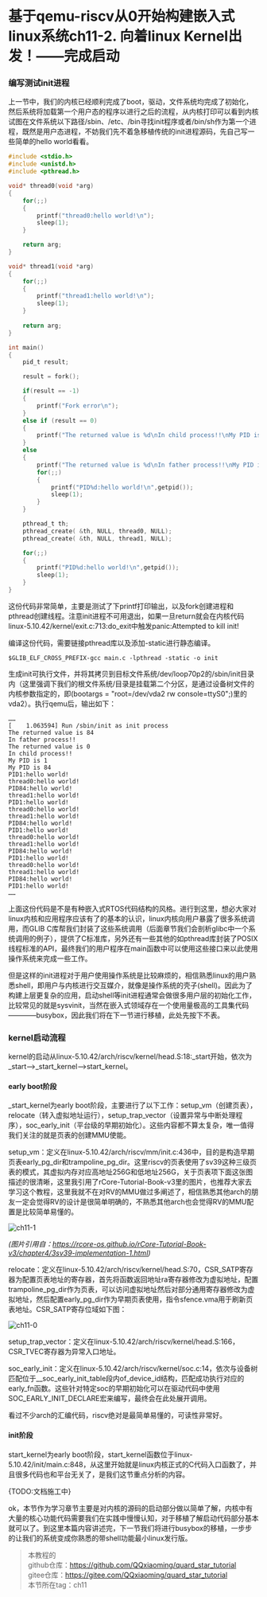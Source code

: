 # 基于qemu-riscv从0开始构建嵌入式linux系统ch11-2. 向着linux Kernel出发！——完成启动

### 编写测试init进程

上一节中，我们的内核已经顺利完成了boot，驱动，文件系统均完成了初始化，然后系统将加载第一个用户态的程序以进行之后的流程，从内核打印可以看到内核试图在文件系统以下路径/sbin、/etc、/bin寻找init程序或者/bin/sh作为第一个进程，既然是用户态进程，不妨我们先不着急移植传统的init进程源码，先自己写一些简单的hello world看看。

```c
#include <stdio.h>
#include <unistd.h>
#include <pthread.h>

void* thread0(void *arg)
{
    for(;;)
    {
        printf("thread0:hello world!\n");
        sleep(1);
    }

    return arg;
}

void* thread1(void *arg)
{  
    for(;;)
    {
        printf("thread1:hello world!\n");
        sleep(1);
    }
    
    return arg;
}

int main()
{
    pid_t result;

    result = fork();

    if(result == -1)
    {
        printf("Fork error\n");
    }
    else if (result == 0)
    {
        printf("The returned value is %d\nIn child process!!\nMy PID is %d\n",result,getpid());
    }
    else
    {
        printf("The returned value is %d\nIn father process!!\nMy PID is %d\n",result,getpid());
        for(;;)
        {
            printf("PID%d:hello world!\n",getpid());
            sleep(1);
        }
    }

    pthread_t th;  
    pthread_create( &th, NULL, thread0, NULL);  
    pthread_create( &th, NULL, thread1, NULL);  

    for(;;)
    {
        printf("PID%d:hello world!\n",getpid());
        sleep(1);
    }
}
```

这份代码非常简单，主要是测试了下printf打印输出，以及fork创建进程和pthread创建线程。注意init进程不可用退出，如果一旦return就会在内核代码linux-5.10.42/kernel/exit.c:713:do_exit中触发panic:Attempted to kill init!

编译这份代码，需要链接pthread库以及添加-static进行静态编译。

```shell
$GLIB_ELF_CROSS_PREFIX-gcc main.c -lpthread -static -o init
```

生成init可执行文件，并将其拷贝到目标文件系统/dev/loop70p2的/sbin/init目录内（这里强调下我们的根文件系统/目录是挂载第二个分区，是通过设备树文件的内核参数指定的，即(bootargs = "root=/dev/vda2 rw console=ttyS0";)里的vda2）。执行qemu后，输出如下：

```
……
[    1.063594] Run /sbin/init as init process
The returned value is 84
In father process!!
The returned value is 0
In child process!!
My PID is 1
My PID is 84
PID1:hello world!
thread0:hello world!
PID84:hello world!
thread1:hello world!
PID1:hello world!
thread0:hello world!
thread1:hello world!
PID84:hello world!
PID1:hello world!
thread0:hello world!
thread1:hello world!
PID84:hello world!
PID1:hello world!
thread0:hello world!
thread1:hello world!
PID84:hello world!
PID1:hello world!
……
```

上面这份代码是不是有种嵌入式RTOS代码结构的风格。进行到这里，想必大家对linux内核和应用程序应该有了的基本的认识，linux内核向用户暴露了很多系统调用，而GLIB C库帮我们封装了这些系统调用（后面章节我们会剖析glibc中一个系统调用的例子），提供了C标准库，另外还有一些其他的如pthread库封装了POSIX线程标准的API，最终我们的用户程序在main函数中可以使用这些接口来以此使用操作系统来完成一些工作。

但是这样的init进程对于用户使用操作系统是比较麻烦的，相信熟悉linux的用户熟悉shell，即用户与内核进行交互媒介，就像是操作系统的壳子(shell)。因此为了构建上层更复杂的应用，启动shell等init进程通常会做很多用户层的初始化工作，比较常见的就是sysvinit，当然在嵌入式领域存在一个使用量极高的工具集代码————busybox，因此我们将在下一节进行移植，此处先按下不表。

### kernel启动流程

kernel的启动从linux-5.10.42/arch/riscv/kernel/head.S:18:_start开始，依次为_start-->_start_kernel-->start_kernel。

#### early boot阶段

_start_kernel为early boot阶段，主要进行了以下工作：setup_vm（创建页表），relocate（转入虚拟地址运行），setup_trap_vector（设置异常与中断处理程序），soc_early_init（平台级的早期初始化）。这些内容都不算太复杂，唯一值得我们关注的就是页表的创建MMU使能。

setup_vm：定义在linux-5.10.42/arch/riscv/mm/init.c:436中，目的是构造早期页表early_pg_dir和trampoline_pg_dir。这里riscv的页表使用了sv39这种三级页表的模式，其虚拟内存对应高地址256G和低地址256G，关于页表项下面这张图描述的很清晰，这里我引用了rCore-Tutorial-Book-v3里的图片，也推荐大家去学习这个教程，这里我就不在对RV的MMU做过多阐述了，相信熟悉其他arch的朋友一定会觉得RV的设计是很简单明确的，不熟悉其他arch也会觉得RV的MMU配置是比较简单易懂的。

![ch11-1](./img/ch11-1.png)

*(图片引用自：https://rcore-os.github.io/rCore-Tutorial-Book-v3/chapter4/3sv39-implementation-1.html)*

relocate：定义在linux-5.10.42/arch/riscv/kernel/head.S:70，CSR_SATP寄存器为配置页表地址的寄存器，首先将函数返回地址ra寄存器修改为虚拟地址，配置trampoline_pg_dir作为页表，可以访问虚拟地址然后对部分通用寄存器修改为虚拟地址，然后配置early_pg_dir作为早期页表使用，指令sfence.vma用于刷新页表地址。CSR_SATP寄存位域如下图：

![ch11-0](./img/ch11-0.png)

setup_trap_vector：定义在linux-5.10.42/arch/riscv/kernel/head.S:166，CSR_TVEC寄存器为异常入口地址。

soc_early_init：定义在linux-5.10.42/arch/riscv/kernel/soc.c:14，依次与设备树匹配位于__soc_early_init_table段内of_device_id结构，匹配成功执行对应的early_fn函数。这些针对特定soc的早期初始化可以在驱动代码中使用SOC_EARLY_INIT_DECLARE宏来编写，最终会在此处展开调用。

看过不少arch的汇编代码，riscv绝对是最简单易懂的，可读性非常好。

#### init阶段

start_kernel为early boot阶段，start_kernel函数位于linux-5.10.42/init/main.c:848，从这里开始就是linux内核正式的C代码入口函数了，并且很多代码也和平台无关了，是我们这节重点分析的内容。

{TODO:文档施工中}

ok，本节作为学习章节主要是对内核的源码的启动部分做以简单了解，内核中有大量的核心功能代码需要我们在实践中慢慢认知，对于移植了解启动代码部分基本就可以了。到这里本篇内容讲述完，下一节我们将进行busybox的移植，一步步的让我们的系统变成你熟悉的带shell功能最小linux发行版。

> 本教程的<br>github仓库：https://github.com/QQxiaoming/quard_star_tutorial<br>gitee仓库：https://gitee.com/QQxiaoming/quard_star_tutorial<br>本节所在tag：ch11